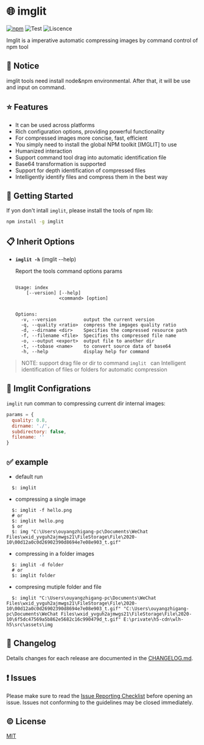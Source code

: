 # :globe_with_meridians: imglit

[![npm](https://img.shields.io/badge/npm-imglit-green)](https://www.npmjs.com/package/imglit)
![Test](https://img.shields.io/github/issues/ouyangzhigang/imglit)
![Liscence](https://img.shields.io/github/license/ouyangzhigang/imglit)

Imglit is a imperative automatic compressing images by command control of npm tool


## :loudspeaker: Notice
imglit tools need install node&npm environmental. After that, it will be use and input on command.

## :star: Features
- It can be used across platforms
- Rich configuration options, providing powerful functionality
- For compressed images more concise, fast, efficient
- You simply need to install the global NPM toolkit [IMGLIT] to use
- Humanized interaction
- Support command tool drag into automatic identification file
- Base64 transformation is supported
- Support for depth identification of compressed files
- Intelligently identify files and compress them in the best way

## :rocket: Getting Started
If yon don't intall `imglit`, please install the tools of npm lib:

```sh
npm install -g imglit
```

## :clipboard: Inherit Options
- **`imglit -h`** (imglit --help)

  Report the tools command options params
  ```shell
  
  Usage: index
      [--version] [--help]
                  <command> [option]


  Options:
    -v, --version          output the current version
    -q, --quality <ratio>  compress the imgages quality ratio
    -d, --dirname <dir>    Specifies the compressed resource path
    -f, --filename <file>  Specifies ths compressed file name
    -o, --output <export>  output file to another dir
    -t, --tobase <name>    to convert source data of base64
    -h, --help             display help for command
  ```
  
> NOTE: support drag file or dir to command
> `imglit ` can Intelligent identification of files or folders for automatic compression

## :wrench: Imglit Configrations

`imglit` run comman to compressing current dir internal images:

```js
params = {
  quality: 0.8,
  dirname: './',
  subdirectory: false,
  filename: ''
}
```

## :white_check_mark: example
* default run
```shell
  $: imglit
```

* compressing a single image
```shell
  $: imglit -f hello.png
  # or
  $: imglit hello.png
  $ or
  $: img "C:\Users\ouyangzhigang-pc\Documents\WeChat Files\wxid_yvguh2ajmwgs21\FileStorage\File\2020-10\00d12a0c0d26902390d8694e7e08e903_t.gif" 
```

* compressing in a folder images
```shell
  $: imglit -d folder
  # or
  $: imglit folder
```

* compresing mutiple folder and file
```shell
  $: imglit "C:\Users\ouyangzhigang-pc\Documents\WeChat Files\wxid_yvguh2ajmwgs21\FileStorage\File\2020-10\00d12a0c0d26902390d8694e7e08e903_t.gif" "C:\Users\ouyangzhigang-pc\Documents\WeChat Files\wxid_yvguh2ajmwgs21\FileStorage\File\2020-10\6f5dc47569a5b862e5682c16c990479d_t.gif" E:\private\h5-cdn\wlh-h5\src\assets\img
```


## :scroll: Changelog
Details changes for each release are documented in the [CHANGELOG.md](https://github.com/ouyangzhigang/imglit/CHANGELOG.md).

## :exclamation: Issues
Please make sure to read the [Issue Reporting Checklist](https://github.com/ouyangzhigang/imglit/issues) before opening an issue. Issues not conforming to the guidelines may be closed immediately.

## :copyright: License

[MIT](http://opensource.org/licenses/MIT)
